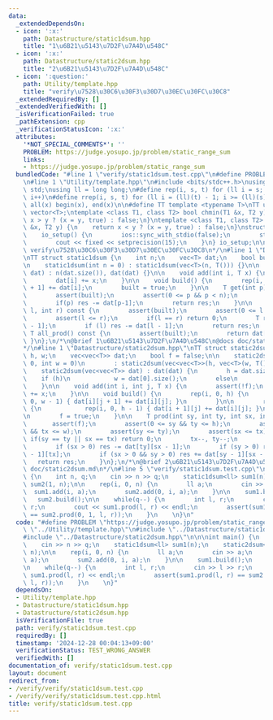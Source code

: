 ```yaml
---
data:
  _extendedDependsOn:
  - icon: ':x:'
    path: Datastructure/static1dsum.hpp
    title: "1\u6B21\u5143\u7D2F\u7A4D\u548C"
  - icon: ':x:'
    path: Datastructure/static2dsum.hpp
    title: "2\u6B21\u5143\u7D2F\u7A4D\u548C"
  - icon: ':question:'
    path: Utility/template.hpp
    title: "verify\u7528\u30C6\u30F3\u30D7\u30EC\u30FC\u30C8"
  _extendedRequiredBy: []
  _extendedVerifiedWith: []
  _isVerificationFailed: true
  _pathExtension: cpp
  _verificationStatusIcon: ':x:'
  attributes:
    '*NOT_SPECIAL_COMMENTS*': ''
    PROBLEM: https://judge.yosupo.jp/problem/static_range_sum
    links:
    - https://judge.yosupo.jp/problem/static_range_sum
  bundledCode: "#line 1 \"verify/static1dsum.test.cpp\"\n#define PROBLEM \"https://judge.yosupo.jp/problem/static_range_sum\"\
    \n#line 1 \"Utility/template.hpp\"\n#include <bits/stdc++.h>\nusing namespace\
    \ std;\nusing ll = long long;\n#define rep(i, s, t) for (ll i = s; i < (ll)(t);\
    \ i++)\n#define rrep(i, s, t) for (ll i = (ll)(t) - 1; i >= (ll)(s); i--)\n#define\
    \ all(x) begin(x), end(x)\n\n#define TT template <typename T>\nTT using vec =\
    \ vector<T>;\ntemplate <class T1, class T2> bool chmin(T1 &x, T2 y) {\n    return\
    \ x > y ? (x = y, true) : false;\n}\ntemplate <class T1, class T2> bool chmax(T1\
    \ &x, T2 y) {\n    return x < y ? (x = y, true) : false;\n}\nstruct io_setup {\n\
    \    io_setup() {\n        ios::sync_with_stdio(false);\n        std::cin.tie(nullptr);\n\
    \        cout << fixed << setprecision(15);\n    }\n} io_setup;\n\n/*\n@brief\
    \ verify\u7528\u30C6\u30F3\u30D7\u30EC\u30FC\u30C8\n*/\n#line 1 \"Datastructure/static1dsum.hpp\"\
    \nTT struct static1dsum {\n    int n;\n    vec<T> dat;\n    bool built = false;\n\
    \n    static1dsum(int n = 0) : static1dsum(vec<T>(n, T())) {}\n\n    static1dsum(vec<T>\
    \ dat) : n(dat.size()), dat(dat) {}\n\n    void add(int i, T x) {\n        assert(!built);\n\
    \        dat[i] += x;\n    }\n\n    void build() {\n        rep(i, 0, n - 1) dat[i\
    \ + 1] += dat[i];\n        built = true;\n    }\n\n    T get(int p) const {\n\
    \        assert(built);\n        assert(0 <= p && p < n);\n        T res = dat[p];\n\
    \        if(p) res -= dat[p-1];\n        return res;\n    }\n\n    T prod(int\
    \ l, int r) const {\n        assert(built);\n        assert(0 <= l && r <= n);\n\
    \        assert(l <= r);\n        if(l == r) return 0;\n        T res = dat[r\
    \ - 1];\n        if (l) res -= dat[l - 1];\n        return res;\n    }\n\n   \
    \ T all_prod() const {\n        assert(built);\n        return dat[n-1];\n   \
    \ }\n};\n/*\n@brief 1\u6B21\u5143\u7D2F\u7A4D\u548C\n@docs doc/static1dsum.md\n\
    */\n#line 1 \"Datastructure/static2dsum.hpp\"\nTT struct static2dsum {\n    int\
    \ h, w;\n    vec<vec<T>> dat;\n    bool f = false;\n\n    static2dsum(int h =\
    \ 0, int w = 0)\n        : static2dsum(vec<vec<T>>(h, vec<T>(w, T()))) {}\n\n\
    \    static2dsum(vec<vec<T>> dat) : dat(dat) {\n        h = dat.size();\n    \
    \    if (h)\n            w = dat[0].size();\n        else\n            w = 0;\n\
    \    }\n\n    void add(int i, int j, T x) {\n        assert(!f);\n        dat[i][j]\
    \ += x;\n    }\n\n    void build() {\n        rep(i, 0, h) {\n            rep(j,\
    \ 0, w - 1) { dat[i][j + 1] += dat[i][j]; }\n        }\n\n        rep(j, 0, w)\
    \ {\n            rep(i, 0, h - 1) { dat[i + 1][j] += dat[i][j]; }\n        }\n\
    \n        f = true;\n    }\n\n    T prod(int sy, int ty, int sx, int tx) {\n \
    \       assert(f);\n        assert(0 <= sy && ty <= h);\n        assert(0 <= sx\
    \ && tx <= w);\n        assert(sy <= ty);\n        assert(sx <= tx);\n       \
    \ if(sy == ty || sx == tx) return 0;\n        tx--, ty--;\n        T res = dat[ty][tx];\n\
    \        if (sx > 0) res -= dat[ty][sx - 1];\n        if (sy > 0) res -= dat[sy\
    \ - 1][tx];\n        if (sx > 0 && sy > 0) res += dat[sy - 1][sx - 1];\n     \
    \   return res;\n    }\n};\n/*\n@brief 2\u6B21\u5143\u7D2F\u7A4D\u548C\n@docs\
    \ doc/static2dsum.md\n*/\n#line 5 \"verify/static1dsum.test.cpp\"\n\n\nint main()\
    \ {\n    int n, q;\n    cin >> n >> q;\n    static1dsum<ll> sum1(n);\n    static2dsum<ll>\
    \ sum2(1, n);\n\n    rep(i, 0, n) {\n        ll a;\n        cin >> a;\n      \
    \  sum1.add(i, a);\n        sum2.add(0, i, a);\n    }\n\n    sum1.build();\n \
    \   sum2.build();\n\n    while(q--) {\n        int l, r;\n        cin >> l >>\
    \ r;\n        cout << sum1.prod(l, r) << endl;\n        assert(sum1.prod(l, r)\
    \ == sum2.prod(0, 1, l, r));\n    }\n    \n}\n"
  code: "#define PROBLEM \"https://judge.yosupo.jp/problem/static_range_sum\"\n#include\
    \ \"../Utility/template.hpp\"\n#include \"../Datastructure/static1dsum.hpp\"\n\
    #include \"../Datastructure/static2dsum.hpp\"\n\n\nint main() {\n    int n, q;\n\
    \    cin >> n >> q;\n    static1dsum<ll> sum1(n);\n    static2dsum<ll> sum2(1,\
    \ n);\n\n    rep(i, 0, n) {\n        ll a;\n        cin >> a;\n        sum1.add(i,\
    \ a);\n        sum2.add(0, i, a);\n    }\n\n    sum1.build();\n    sum2.build();\n\
    \n    while(q--) {\n        int l, r;\n        cin >> l >> r;\n        cout <<\
    \ sum1.prod(l, r) << endl;\n        assert(sum1.prod(l, r) == sum2.prod(0, 1,\
    \ l, r));\n    }\n    \n}"
  dependsOn:
  - Utility/template.hpp
  - Datastructure/static1dsum.hpp
  - Datastructure/static2dsum.hpp
  isVerificationFile: true
  path: verify/static1dsum.test.cpp
  requiredBy: []
  timestamp: '2024-12-28 00:04:13+09:00'
  verificationStatus: TEST_WRONG_ANSWER
  verifiedWith: []
documentation_of: verify/static1dsum.test.cpp
layout: document
redirect_from:
- /verify/verify/static1dsum.test.cpp
- /verify/verify/static1dsum.test.cpp.html
title: verify/static1dsum.test.cpp
---
```

